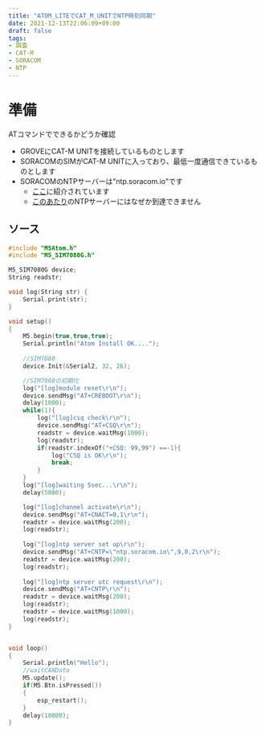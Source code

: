 ```yaml
---
title: "ATOM_LITEでCAT_M_UNITでNTP時刻同期"
date: 2021-12-13T22:06:09+09:00
draft: false
tags:
- 調査
- CAT-M
- SORACOM
- NTP
---
```


# 準備

ATコマンドでできるかどうか確認

* GROVEにCAT-M UNITを接続しているものとします
* SORACOMのSIMがCAT-M UNITに入っており、最低一度通信できているものとします
* SORACOMのNTPサーバーは"ntp.soracom.io"です
    * [ここ](https://users.soracom.io/ja-jp/docs/air/endpoints/)に紹介されています
    * [このあたり](http://www.venus.dti.ne.jp/~yoshi-o/NTP/NTP-Table.html)のNTPサーバーにはなぜか到達できません

## ソース

```C
#include "M5Atom.h"
#include "M5_SIM7080G.h"

M5_SIM7080G device;
String readstr;

void log(String str) {
    Serial.print(str);
}

void setup()
{
    M5.begin(true,true,true);
    Serial.println("Atom Install OK....");
    
    //SIM7080
    device.Init(&Serial2, 32, 26);

    //SIM7080の初期化
    log("[log]module reset\r\n");
    device.sendMsg("AT+CREBOOT\r\n");
    delay(1000);
    while(1){
        log("[log]csq check\r\n");
        device.sendMsg("AT+CSQ\r\n");
        readstr = device.waitMsg(1000);
        log(readstr);
        if(readstr.indexOf("+CSQ: 99,99") ==-1){
            log("CSQ is OK\r\n");
            break;
        }
    }
    log("[log]waiting 5sec...\r\n");
    delay(5000);

    log("[log]channel activate\r\n");
    device.sendMsg("AT+CNACT=0,1\r\n");
    readstr = device.waitMsg(200);
    log(readstr);
    
    log("[log]ntp server set up\r\n");
    device.sendMsg("AT+CNTP=\"ntp.soracom.io\",9,0,2\r\n");
    readstr = device.waitMsg(200);
    log(readstr);
    
    log("[log]ntp server utc request\r\n");
    device.sendMsg("AT+CNTP\r\n");
    readstr = device.waitMsg(200);
    log(readstr);    
    readstr = device.waitMsg(1000);
    log(readstr);
}


void loop()
{
    Serial.println("Hello");
    //waitCANData
    M5.update();
    if(M5.Btn.isPressed())
    {
        esp_restart();
    }
    delay(10000);
}
```

